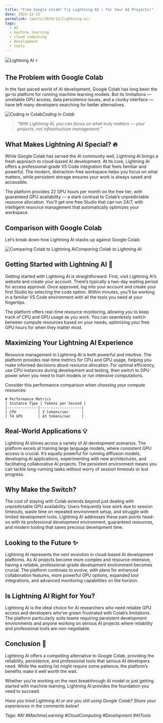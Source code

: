 ```yaml
---
title: "Free Google Colab? Try Lightning AI ⚡️ for Your AI Projects!"
date: 2024-12-15
permalink: /posts/2024/12/lightning-ai/
tags:
  - AI
  - machine learning
  - cloud computing
  - development
  - tools
---
```


![Lightning AI ⚡️](https://miro.medium.com/v2/resize:fit:720/format:webp/1*nGNXLQeqPrT5sEvSdEPqTg.png)

## The Problem with Google Colab

In the fast-paced world of AI development, Google Colab has long been the go-to platform for running machine learning models. But its limitations — unreliable GPU access, data persistence issues, and a clunky interface — have left many developers searching for better alternatives.

![Coding in Colab](https://cdn-images-1.medium.com/max/4100/0*vX4EGtzEaF1kDUCb.png)*Coding in Colab*
> *“With Lightning AI, you can focus on what truly matters — your projects, not infrastructure management.”*

## What Makes Lightning AI Special? 🔥

While Google Colab has served the AI community well, Lightning AI brings a fresh approach to cloud-based AI development. At its core, Lightning AI offers a professional-grade VS Code integration that feels familiar and powerful. The modern, distraction-free workspace helps you focus on what matters, while persistent storage ensures your work is always saved and accessible.

The platform provides 22 GPU hours per month on the free tier, with guaranteed GPU availability — a stark contrast to Colab’s unpredictable resource allocation. You’ll get one free Studio that can run 24/7, with intelligent resource management that automatically optimizes your workspace.

## Comparison with Google Colab

Let’s break down how Lightning AI stacks up against Google Colab:

![Comparing Colab to Lightning AI](https://cdn-images-1.medium.com/max/2600/1*tmyO0fmk-_-Tcbf71-o2Zg.png)*Comparing Colab to Lightning AI*

## Getting Started with Lightning AI 🚀

Getting started with Lightning AI is straightforward. First, visit Lightning AI’s website and create your account. There’s typically a two-day waiting period for access approval. Once approved, log into your account and create your first Studio by selecting the code option. Within minutes, you’ll be working in a familiar VS Code environment with all the tools you need at your fingertips.

The platform offers real-time resource monitoring, allowing you to keep track of CPU and GPU usage as you work. You can seamlessly switch between compute resources based on your needs, optimizing your free GPU hours for when they matter most.

## Maximizing Your Lightning AI Experience

Resource management in Lightning AI is both powerful and intuitive. The platform provides real-time metrics for CPU and GPU usage, helping you make informed decisions about resource allocation. For optimal efficiency, use CPU instances during development and testing, then switch to GPU power when you need to train models or run intensive computations.

Consider this performance comparison when choosing your compute resources:

    # Performance Metrics
    | Instance Type | Tokens per Second |
    |--------------|-------------------|
    | CPU          | 3 tokens/sec      |
    | T4 GPU       | 43 tokens/sec     |

## Real-World Applications 💡

Lightning AI shines across a variety of AI development scenarios. The platform excels at training large language models, where consistent GPU access is crucial. It’s equally powerful for running diffusion models, developing AI applications, experimenting with new architectures, and facilitating collaborative AI projects. The persistent environment means you can tackle long-running tasks without worry of session timeouts or lost progress.

## Why Make the Switch?

The cost of staying with Colab extends beyond just dealing with unpredictable GPU availability. Users frequently lose work due to session timeouts, waste time on repeated environment setup, and struggle with limited development tools. Lightning AI addresses these pain points head-on with its professional development environment, guaranteed resources, and modern tooling that saves precious development time.

## Looking to the Future ✨

Lightning AI represents the next evolution in cloud-based AI development platforms. As AI projects become more complex and resource-intensive, having a reliable, professional-grade development environment becomes crucial. The platform continues to evolve, with plans for enhanced collaboration features, more powerful GPU options, expanded tool integrations, and advanced monitoring capabilities on the horizon.

## Is Lightning AI Right for You?

Lightning AI is the ideal choice for AI researchers who need reliable GPU access and developers who’ve grown frustrated with Colab’s limitations. The platform particularly suits teams requiring persistent development environments and anyone working on serious AI projects where reliability and professional tools are non-negotiable.

## Conclusion 🎯

Lightning AI offers a compelling alternative to Google Colab, providing the reliability, persistence, and professional tools that serious AI developers need. While the waiting list might require some patience, the platform’s benefits make it well worth the wait.

Whether you’re working on the next breakthrough AI model or just getting started with machine learning, Lightning AI provides the foundation you need to succeed.

*Have you tried Lightning AI or are you still using Google Colab? Share your experiences in the comments below!*

*Tags: #AI #MachineLearning #CloudComputing #Development #AITools*
